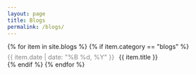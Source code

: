```yaml
---
layout: page
title: Blogs
permalink: /blogs/
---
```


<style>
    .td-none {
        text-decoration: none !important;
    }

    .resolutions-entry-date {
        font-size: 0.9rem;
        color: #888;
        margin-bottom: 12px;
    }

</style>

<div class="blogs-container">
  {% for item in site.blogs %}
    {% if item.category == "blogs" %}
      <div style="margin-top: 0.4rem">
        <a href="{{ item.url }}" class="td-none">
          <span class="resolutions-entry-date">{{ item.date | date: "%B %d, %Y" }}</span>
          <span style="margin-left: 0.4rem">{{ item.title }}</span>
        </a>
      </div>
    {% endif %}
  {% endfor %}
</div>